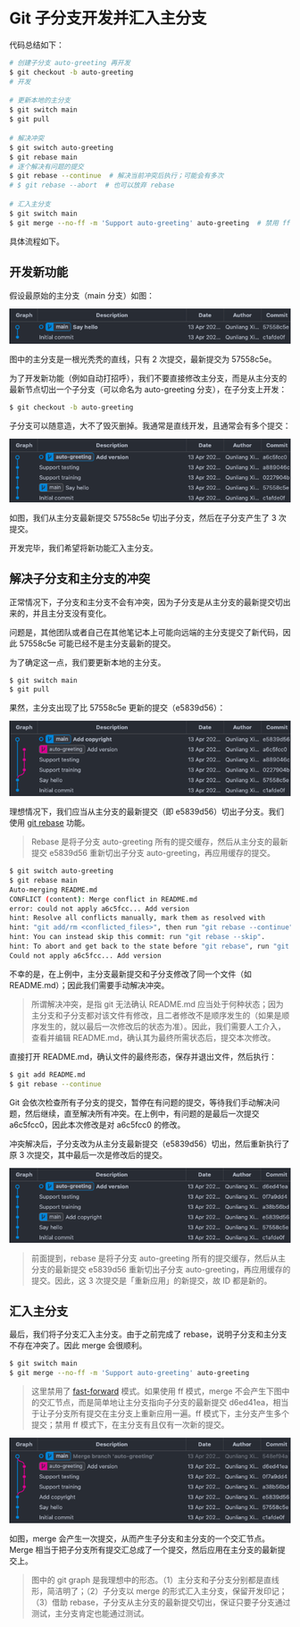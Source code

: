 # Git 子分支开发并汇入主分支

代码总结如下：

```bash
# 创建子分支 auto-greeting 再开发
$ git checkout -b auto-greeting
# 开发

# 更新本地的主分支
$ git switch main
$ git pull

# 解决冲突
$ git switch auto-greeting
$ git rebase main
# 逐个解决有问题的提交
$ git rebase --continue  # 解决当前冲突后执行；可能会有多次
# $ git rebase --abort  # 也可以放弃 rebase

# 汇入主分支
$ git switch main
$ git merge --no-ff -m 'Support auto-greeting' auto-greeting  # 禁用 ff 模式
```

具体流程如下。

## 开发新功能

假设最原始的主分支（main 分支）如图：

![image-20230413153618091](./git_branch.assets/image-20230413153618091.png)

图中的主分支是一根光秃秃的直线，只有 2 次提交，最新提交为 57558c5e。

为了开发新功能（例如自动打招呼），我们不要直接修改主分支，而是从主分支的最新节点切出一个子分支（可以命名为 auto-greeting 分支），在子分支上开发：

```bash
$ git checkout -b auto-greeting
```

子分支可以随意造，大不了毁灭删掉。我通常是直线开发，且通常会有多个提交：

![image-20230413154740740](./git_branch.assets/image-20230413154740740.png)

如图，我们从主分支最新提交 57558c5e 切出子分支，然后在子分支产生了 3 次提交。

开发完毕，我们希望将新功能汇入主分支。

## 解决子分支和主分支的冲突

正常情况下，子分支和主分支不会有冲突，因为子分支是从主分支的最新提交切出来的，并且主分支没有变化。

问题是，其他团队或者自己在其他笔记本上可能向远端的主分支提交了新代码，因此 57558c5e 可能已经不是主分支最新的提交。

为了确定这一点，我们要更新本地的主分支。

```bash
$ git switch main
$ git pull
```

果然，主分支出现了比 57558c5e 更新的提交（e5839d56）：

![image-20230413160901037](./git_branch.assets/image-20230413160901037.png)

理想情况下，我们应当从主分支的最新提交（即 e5839d56）切出子分支。我们使用 [git rebase](https://git-scm.com/docs/git-rebase) 功能。

> Rebase 是将子分支 auto-greeting 所有的提交缓存，然后从主分支的最新提交 e5839d56 重新切出子分支 auto-greeting，再应用缓存的提交。

```bash
$ git switch auto-greeting
$ git rebase main
Auto-merging README.md
CONFLICT (content): Merge conflict in README.md
error: could not apply a6c5fcc... Add version
hint: Resolve all conflicts manually, mark them as resolved with
hint: "git add/rm <conflicted_files>", then run "git rebase --continue".
hint: You can instead skip this commit: run "git rebase --skip".
hint: To abort and get back to the state before "git rebase", run "git rebase --abort".
Could not apply a6c5fcc... Add version
```

不幸的是，在上例中，主分支最新提交和子分支修改了同一个文件（如 README.md）；因此我们需要手动解决冲突。

> 所谓解决冲突，是指 git 无法确认 README.md 应当处于何种状态；因为主分支和子分支都对该文件有修改，且二者修改不是顺序发生的（如果是顺序发生的，就以最后一次修改后的状态为准）。因此，我们需要人工介入，查看并编辑 README.md，确认其为最终所需状态后，提交本次修改。

直接打开 README.md，确认文件的最终形态，保存并退出文件，然后执行：

```bash
$ git add README.md
$ git rebase --continue
```

Git 会依次检查所有子分支的提交，暂停在有问题的提交，等待我们手动解决问题，然后继续，直至解决所有冲突。在上例中，有问题的是最后一次提交 a6c5fcc0，因此本次修改是对 a6c5fcc0 的修改。

冲突解决后，子分支改为从主分支最新提交（e5839d56）切出，然后重新执行了原 3 次提交，其中最后一次是修改后的提交。

![image-20230413161819376](./git_branch.assets/image-20230413161819376.png)

> 前面提到，rebase 是将子分支 auto-greeting 所有的提交缓存，然后从主分支的最新提交 e5839d56 重新切出子分支 auto-greeting，再应用缓存的提交。因此，这 3 次提交是「重新应用」的新提交，故 ID 都是新的。

## 汇入主分支

最后，我们将子分支汇入主分支。由于之前完成了 rebase，说明子分支和主分支不存在冲突了。因此 merge 会很顺利。

```bash
$ git switch main
$ git merge --no-ff -m 'Support auto-greeting' auto-greeting
```

> 这里禁用了 [fast-forward](https://git-scm.com/book/en/v2/Git-Branching-Basic-Branching-and-Merging) 模式。如果使用 ff 模式，merge 不会产生下图中的交汇节点，而是简单地让主分支指向子分支的最新提交 d6ed41ea，相当于让子分支所有提交在主分支上重新应用一遍。ff 模式下，主分支产生多个提交；禁用 ff 模式下，在主分支有且仅有一次新的提交。

![image-20230413162231626](./git_branch.assets/image-20230413162231626.png)

如图，merge 会产生一次提交，从而产生子分支和主分支的一个交汇节点。Merge 相当于把子分支所有提交汇总成了一个提交，然后应用在主分支的最新提交上。

> 图中的 git graph 是我理想中的形态。（1）主分支和子分支分别都是直线形，简洁明了；（2）子分支以 merge 的形式汇入主分支，保留开发印记；（3）借助 rebase，子分支从主分支的最新提交切出，保证只要子分支通过测试，主分支肯定也能通过测试。
